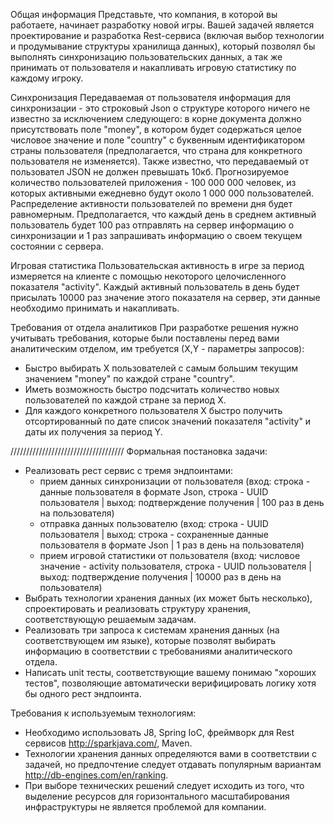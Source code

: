 Общая информация
  Представьте, что компания, в которой вы работаете, начинает разработку новой игры. Вашей задачей является проектирование и разработка Rest-сервиса (включая выбор технологии и продумывание структуры хранилища данных), который позволял бы выполнять синхронизацию пользовательских данных, а так же принимать от пользователя и накапливать игровую статистику по каждому игроку. 

  Синхронизация
  Передаваемая от пользователя информация для синхронизации - это строковый Json о структуре которого ничего не известно за исключением следующего: в корне документа должно присутствовать поле "money", в котором будет содержаться целое числовое значение и поле "country" с буквенным идентификатором страны пользователя (предполагается, что страна для конкретного пользователя не изменяется). Также известно, что передаваемый от пользовател JSON не должен превышать 10кб. Прогнозируемое  количество пользователей приложения - 100 000 000 человек, из которых активными ежедневно будут около 1 000 000 пользователей. Распределение активности пользователей по времени дня будет равномерным. Предполагается, что каждый день в среднем активный пользователь будет 100 раз отправлять на сервер информацию о синхронизации и 1 раз запрашивать информацию о своем текущем состоянии с сервера.

  Игровая статистика
  Пользовательская активность в игре за период измеряется на клиенте с помощью некоторого целочисленного показателя "activity". Каждый активный пользователь в день будет присылать 10000 раз значение этого показателя на сервер, эти данные необходимо принимать и накапливать.

  Требования от отдела аналитиков
  При разработке решения нужно учитывать требования, которые были поставлены перед вами аналитическим отделом, им требуется (Х,Y - параметры запросов):
  - Быстро выбирать Х пользователей с самым большим текущим значением "money" по каждой стране "country". 
  - Иметь возможность быстро подсчитать количество новых пользователей по каждой стране за период Х.
  - Для каждого конкретного пользователя X быстро получить отсортированный по дате список значений показателя "activity" и даты их получения за период Y.

////////////////////////////////////
Формальная постановка задачи:
  - Реализовать рест сервис с тремя эндпоинтами: 
      - прием данных синхронизации от пользователя (вход: строка - данные пользователя в формате Json, строка - UUID пользователя | выход: подтверждение получения | 100 раз в день на пользователя)
      - отправка данных пользователю (вход: строка - UUID пользователя | выход: строка - сохраненные данные пользователя в формате Json | 1 раз в день на пользователя)
      - прием игровой статистики от пользователя (вход: числовое значение - activity пользователя, строка - UUID пользователя | выход: подтверждение получения | 10000 раз в день на пользователя)
  - Выбрать технологии хранения данных (их может быть несколько), спроектировать и реализовать структуру хранения, соответствующую решаемым задачам.
  - Реализовать три запроса к системам хранения данных (на соответствующем им языке), которые позволят выбирать информацию в соответствии с требованиями аналитического отдела. 
  - Написать unit тесты, соответствующие вашему понимаю "хороших тестов", позволяющие автоматически верифицировать логику хотя бы одного рест эндпоинта. 

Требования к используемым технологиям:
  - Необходимо использовать J8, Spring IoC, фреймворк для Rest сервисов http://sparkjava.com/, Maven. 
  - Технологии хранения данных определяются вами в соответствии с задачей, но предпочтение следует отдавать популярным вариантам http://db-engines.com/en/ranking. 
  - При выборе технических решений следует исходить из того, что выделение ресурсов для горизонтального масштабирования инфраструктуры не является проблемой для компании.
